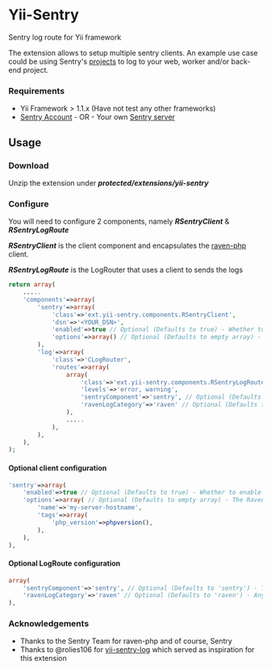 Yii-Sentry
==========

Sentry log route for Yii framework

The extension allows to setup multiple sentry clients. 
An example use case could be using Sentry's [projects](https://www.getsentry.com/docs/teams-and-projects/) to log to your web, worker and/or back-end project.

### Requirements

* Yii Framework > 1.1.x (Have not test any other frameworks)
* [Sentry Account](https://www.getsentry.com/) - OR - Your own [Sentry server](http://sentry.readthedocs.org/en/latest/quickstart/)

## Usage

### Download

Unzip the extension under ***protected/extensions/yii-sentry***

### Configure

You will need to configure 2 components, namely ***RSentryClient*** & ***RSentryLogRoute***

***RSentryClient*** is the client component and encapsulates the [raven-php](https://github.com/getsentry/raven-php) client.

***RSentryLogRoute*** is the LogRouter that uses a client to sends the logs

```php
return array(
    .....
    'components'=>array(
        'sentry'=>array(
            'class'=>'ext.yii-sentry.components.RSentryClient',
            'dsn'=>'<YOUR_DSN>',
            'enabled'=>true // Optional (Defaults to true) - Whether to enable sending logs to Sentry
            'options'=>array() // Optional (Defaults to empty array) - The Raven_Client configuration options, see: https://github.com/getsentry/raven-php#configuration
        ),
        'log'=>array(
            'class'=>'CLogRouter',
            'routes'=>array(
                array(
                    'class'=>'ext.yii-sentry.components.RSentryLogRoute',
                    'levels'=>'error, warning',
                    'sentryComponent'=>'sentry', // Optional (Defaults to 'sentry') - The component ID of the RSentryClient to send the logs to
                    'ravenLogCategory'=>'raven' // Optional (Defaults to 'raven') - Any errors encountered in the extension will be logged with this category
                ),
                .....
            ),
        ),
    ),
);
```

#### Optional client configuration

```php
'sentry'=>array(
    'enabled'=>true // Optional (Defaults to true) - Whether to enable sending logs to Sentry, i.e. turn ON/OFF
    'options'=>array( // Optional (Defaults to empty array) - The Raven_Client configuration options, see: https://github.com/getsentry/raven-php#configuration
        'name'=>'my-server-hostname',
        'tags'=>array(
            'php_version'=>phpversion(),
        ),
    ),
),
```

#### Optional LogRoute configuration

```php
array(
    'sentryComponent'=>'sentry', // Optional (Defaults to 'sentry') - The component ID of the RSentryClient to send the logs to
    'ravenLogCategory'=>'raven' // Optional (Defaults to 'raven') - Any errors encountered within the extension will be logged with this category
),
```

### Acknowledgements

* Thanks to the Sentry Team for raven-php and of course, Sentry
* Thanks to @rolies106 for [yii-sentry-log](https://github.com/rolies106/yii-sentry-log) which served as inspiration for this extension